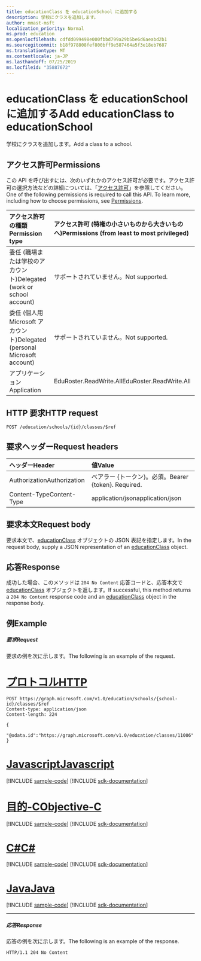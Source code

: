 ```yaml
---
title: educationClass を educationSchool に追加する
description: 学校にクラスを追加します。
author: mmast-msft
localization_priority: Normal
ms.prod: education
ms.openlocfilehash: cdfdd099498e000fbbd799a29b5be6d6aeabd2b1
ms.sourcegitcommit: b18f978808fef800bff9e587464a5f3e18eb7687
ms.translationtype: MT
ms.contentlocale: ja-JP
ms.lasthandoff: 07/25/2019
ms.locfileid: "35887672"
---
```

# <a name="add-educationclass-to-educationschool"></a><span data-ttu-id="dd1e7-103">educationClass を educationSchool に追加する</span><span class="sxs-lookup"><span data-stu-id="dd1e7-103">Add educationClass to educationSchool</span></span>

<span data-ttu-id="dd1e7-104">学校にクラスを追加します。</span><span class="sxs-lookup"><span data-stu-id="dd1e7-104">Add a class to a school.</span></span>

## <a name="permissions"></a><span data-ttu-id="dd1e7-105">アクセス許可</span><span class="sxs-lookup"><span data-stu-id="dd1e7-105">Permissions</span></span>
<span data-ttu-id="dd1e7-p101">この API を呼び出すには、次のいずれかのアクセス許可が必要です。アクセス許可の選択方法などの詳細については、「[アクセス許可](/graph/permissions-reference)」を参照してください。</span><span class="sxs-lookup"><span data-stu-id="dd1e7-p101">One of the following permissions is required to call this API. To learn more, including how to choose permissions, see [Permissions](/graph/permissions-reference).</span></span>

|<span data-ttu-id="dd1e7-108">アクセス許可の種類</span><span class="sxs-lookup"><span data-stu-id="dd1e7-108">Permission type</span></span>      | <span data-ttu-id="dd1e7-109">アクセス許可 (特権の小さいものから大きいものへ)</span><span class="sxs-lookup"><span data-stu-id="dd1e7-109">Permissions (from least to most privileged)</span></span>              |
|:--------------------|:---------------------------------------------------------|
|<span data-ttu-id="dd1e7-110">委任 (職場または学校のアカウント)</span><span class="sxs-lookup"><span data-stu-id="dd1e7-110">Delegated (work or school account)</span></span> |  <span data-ttu-id="dd1e7-111">サポートされていません。</span><span class="sxs-lookup"><span data-stu-id="dd1e7-111">Not supported.</span></span>  |
|<span data-ttu-id="dd1e7-112">委任 (個人用 Microsoft アカウント)</span><span class="sxs-lookup"><span data-stu-id="dd1e7-112">Delegated (personal Microsoft account)</span></span> |  <span data-ttu-id="dd1e7-113">サポートされていません。</span><span class="sxs-lookup"><span data-stu-id="dd1e7-113">Not supported.</span></span>  |
|<span data-ttu-id="dd1e7-114">アプリケーション</span><span class="sxs-lookup"><span data-stu-id="dd1e7-114">Application</span></span> | <span data-ttu-id="dd1e7-115">EduRoster.ReadWrite.All</span><span class="sxs-lookup"><span data-stu-id="dd1e7-115">EduRoster.ReadWrite.All</span></span> | 

## <a name="http-request"></a><span data-ttu-id="dd1e7-116">HTTP 要求</span><span class="sxs-lookup"><span data-stu-id="dd1e7-116">HTTP request</span></span>
<!-- { "blockType": "ignored" } -->
```http
POST /education/schools/{id}/classes/$ref
```
## <a name="request-headers"></a><span data-ttu-id="dd1e7-117">要求ヘッダー</span><span class="sxs-lookup"><span data-stu-id="dd1e7-117">Request headers</span></span>
| <span data-ttu-id="dd1e7-118">ヘッダー</span><span class="sxs-lookup"><span data-stu-id="dd1e7-118">Header</span></span>       | <span data-ttu-id="dd1e7-119">値</span><span class="sxs-lookup"><span data-stu-id="dd1e7-119">Value</span></span> |
|:---------------|:--------|
| <span data-ttu-id="dd1e7-120">Authorization</span><span class="sxs-lookup"><span data-stu-id="dd1e7-120">Authorization</span></span>  | <span data-ttu-id="dd1e7-p102">ベアラー {トークン}。必須。</span><span class="sxs-lookup"><span data-stu-id="dd1e7-p102">Bearer {token}. Required.</span></span>  |
| <span data-ttu-id="dd1e7-123">Content-Type</span><span class="sxs-lookup"><span data-stu-id="dd1e7-123">Content-Type</span></span>  | <span data-ttu-id="dd1e7-124">application/json</span><span class="sxs-lookup"><span data-stu-id="dd1e7-124">application/json</span></span>  |

## <a name="request-body"></a><span data-ttu-id="dd1e7-125">要求本文</span><span class="sxs-lookup"><span data-stu-id="dd1e7-125">Request body</span></span>
<span data-ttu-id="dd1e7-126">要求本文で、[educationClass](../resources/educationclass.md) オブジェクトの JSON 表記を指定します。</span><span class="sxs-lookup"><span data-stu-id="dd1e7-126">In the request body, supply a JSON representation of an [educationClass](../resources/educationclass.md) object.</span></span>


## <a name="response"></a><span data-ttu-id="dd1e7-127">応答</span><span class="sxs-lookup"><span data-stu-id="dd1e7-127">Response</span></span>
<span data-ttu-id="dd1e7-128">成功した場合、このメソッドは `204 No Content` 応答コードと、応答本文で [educationClass](../resources/educationclass.md) オブジェクトを返します。</span><span class="sxs-lookup"><span data-stu-id="dd1e7-128">If successful, this method returns a `204 No Content` response code and an [educationClass](../resources/educationclass.md) object in the response body.</span></span>

## <a name="example"></a><span data-ttu-id="dd1e7-129">例</span><span class="sxs-lookup"><span data-stu-id="dd1e7-129">Example</span></span>
##### <a name="request"></a><span data-ttu-id="dd1e7-130">要求</span><span class="sxs-lookup"><span data-stu-id="dd1e7-130">Request</span></span>
<span data-ttu-id="dd1e7-131">要求の例を次に示します。</span><span class="sxs-lookup"><span data-stu-id="dd1e7-131">The following is an example of the request.</span></span>

# <a name="httptabhttp"></a>[<span data-ttu-id="dd1e7-132">プロトコル</span><span class="sxs-lookup"><span data-stu-id="dd1e7-132">HTTP</span></span>](#tab/http)
<!-- {
  "blockType": "request",
  "name": "create_educationclass_from_educationschool"
}-->
```http
POST https://graph.microsoft.com/v1.0/education/schools/{school-id}/classes/$ref
Content-type: application/json
Content-length: 224

{
 "@odata.id":"https://graph.microsoft.com/v1.0/education/classes/11006"
}
```
# <a name="javascripttabjavascript"></a>[<span data-ttu-id="dd1e7-133">Javascript</span><span class="sxs-lookup"><span data-stu-id="dd1e7-133">Javascript</span></span>](#tab/javascript)
[!INCLUDE [sample-code](../includes/snippets/javascript/create-educationclass-from-educationschool-javascript-snippets.md)]
[!INCLUDE [sdk-documentation](../includes/snippets/snippets-sdk-documentation-link.md)]

# <a name="objective-ctabobjc"></a>[<span data-ttu-id="dd1e7-134">目的-C</span><span class="sxs-lookup"><span data-stu-id="dd1e7-134">Objective-C</span></span>](#tab/objc)
[!INCLUDE [sample-code](../includes/snippets/objc/create-educationclass-from-educationschool-objc-snippets.md)]
[!INCLUDE [sdk-documentation](../includes/snippets/snippets-sdk-documentation-link.md)]

# <a name="ctabcsharp"></a>[<span data-ttu-id="dd1e7-135">C#</span><span class="sxs-lookup"><span data-stu-id="dd1e7-135">C#</span></span>](#tab/csharp)
[!INCLUDE [sample-code](../includes/snippets/csharp/create-educationclass-from-educationschool-csharp-snippets.md)]
[!INCLUDE [sdk-documentation](../includes/snippets/snippets-sdk-documentation-link.md)]

# <a name="javatabjava"></a>[<span data-ttu-id="dd1e7-136">Java</span><span class="sxs-lookup"><span data-stu-id="dd1e7-136">Java</span></span>](#tab/java)
[!INCLUDE [sample-code](../includes/snippets/java/create-educationclass-from-educationschool-java-snippets.md)]
[!INCLUDE [sdk-documentation](../includes/snippets/snippets-sdk-documentation-link.md)]

---


##### <a name="response"></a><span data-ttu-id="dd1e7-137">応答</span><span class="sxs-lookup"><span data-stu-id="dd1e7-137">Response</span></span> 
<span data-ttu-id="dd1e7-138">応答の例を次に示します。</span><span class="sxs-lookup"><span data-stu-id="dd1e7-138">The following is an example of the response.</span></span> 

<!-- Add the educationClass resource to the response. -->

<!-- {
  "blockType": "response",
  "truncated": true,
  "@odata.type": "microsoft.graph.educationClass"
} -->
```http
HTTP/1.1 204 No Content
```

<!-- uuid: 8fcb5dbc-d5aa-4681-8e31-b001d5168d79
2015-10-25 14:57:30 UTC -->
<!-- {
  "type": "#page.annotation",
  "description": "Create educationClass",
  "keywords": "",
  "section": "documentation",
  "tocPath": "",
  "suppressions": [
  ]
}-->
